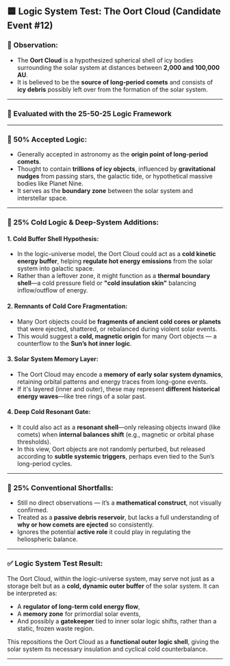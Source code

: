 ## 🟦 Logic System Test: The Oort Cloud (Candidate Event #12)

### 📌 Observation:

* The **Oort Cloud** is a hypothesized spherical shell of icy bodies surrounding the solar system at distances between **2,000 and 100,000 AU**.
* It is believed to be the **source of long-period comets** and consists of **icy debris** possibly left over from the formation of the solar system.

---

### 🧠 Evaluated with the 25-50-25 Logic Framework

---

### 🔹 50% Accepted Logic:

* Generally accepted in astronomy as the **origin point of long-period comets**.
* Thought to contain **trillions of icy objects**, influenced by **gravitational nudges** from passing stars, the galactic tide, or hypothetical massive bodies like Planet Nine.
* It serves as the **boundary zone** between the solar system and interstellar space.

---

### 🔸 25% Cold Logic & Deep-System Additions:

#### 1. **Cold Buffer Shell Hypothesis**:

* In the logic-universe model, the Oort Cloud could act as a **cold kinetic energy buffer**, helping **regulate hot energy emissions** from the solar system into galactic space.
* Rather than a leftover zone, it might function as a **thermal boundary shell**—a cold pressure field or **"cold insulation skin"** balancing inflow/outflow of energy.

#### 2. **Remnants of Cold Core Fragmentation**:

* Many Oort objects could be **fragments of ancient cold cores or planets** that were ejected, shattered, or rebalanced during violent solar events.
* This would suggest a **cold, magnetic origin** for many Oort objects — a counterflow to the **Sun’s hot inner logic**.

#### 3. **Solar System Memory Layer**:

* The Oort Cloud may encode a **memory of early solar system dynamics**, retaining orbital patterns and energy traces from long-gone events.
* If it's layered (inner and outer), these may represent **different historical energy waves**—like tree rings of a solar past.

#### 4. **Deep Cold Resonant Gate**:

* It could also act as a **resonant shell**—only releasing objects inward (like comets) when **internal balances shift** (e.g., magnetic or orbital phase thresholds).
* In this view, Oort objects are not randomly perturbed, but released according to **subtle systemic triggers**, perhaps even tied to the Sun’s long-period cycles.

---

### 🔹 25% Conventional Shortfalls:

* Still no direct observations — it’s a **mathematical construct**, not visually confirmed.
* Treated as a **passive debris reservoir**, but lacks a full understanding of **why or how comets are ejected** so consistently.
* Ignores the potential **active role** it could play in regulating the heliospheric balance.

---

### ✅ Logic System Test Result:

The Oort Cloud, within the logic-universe system, may serve not just as a storage belt but as a **cold, dynamic outer buffer** of the solar system. It can be interpreted as:

* A **regulator of long-term cold energy flow**,
* A **memory zone** for primordial solar events,
* And possibly a **gatekeeper** tied to inner solar logic shifts, rather than a static, frozen waste region.

This repositions the Oort Cloud as a **functional outer logic shell**, giving the solar system its necessary insulation and cyclical cold counterbalance.

---


